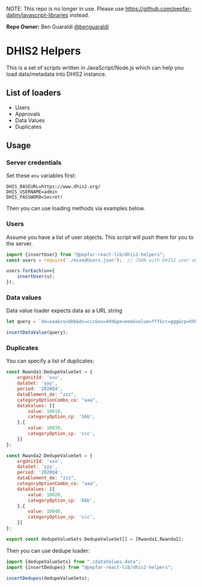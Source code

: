 NOTE: This repo is no longer in use.  Please use https://github.com/pepfar-datim/javascript-libraries instead.

**Repo Owner:** Ben Guaraldi [@benguaraldi](https://github.com/benguaraldi)


# DHIS2 Helpers
This is a set of scripts written in JavaScript/Node.js which can help you load data/metadata into DHIS2 instance.

## List of loaders
- Users
- Approvals
- Data Values
- Duplicates


## Usage
### Server credentials
Set these `env` variables first:
```shell
DHIS_BASEURL=https://www.dhis2.org/
DHIS_USERNAME=admin
DHIS_PASSWORD=Secret!
```

Then you can use loading methods via examples below.

### Users
Assume you have a list of user objects. This script will push them for you to the server.
```javascript
import {insertUser} from "@pepfar-react-lib/dhis2-helpers";
const users = require('./mixedUsers.json');  // JSON with DHIS2 user objects

users.forEach(u=>{
    insertUser(u);
});
```

### Data values
Data value loader expects data as a URL string
```javascript
let query = `de=aaa&co=bbb&ds=ccc&ou=ddd&pe=eee&value=fff&cc=ggg&cp=hhh`;

insertDataValue(query);
```


### Duplicates

You can specify a list of duplicates:
```javascript
const Rwanda1:DedupeValueSet = {
    orgUnitId: 'xxx',
    dataSet: 'yyy',
    period: '2020Q4',
    dataElement_de: "zzz",
    categoryOptionCombo_co: "aaa",
    dataValues: [{
        value: 10010,
        categoryOption_cp: 'bbb',
    },{
        value: 10030,
        categoryOption_cp: 'ccc',
    }]
};

const Rwanda2:DedupeValueSet = {
    orgUnitId: 'xxx',
    dataSet: 'yyy',
    period: '2020Q4',
    dataElement_de: "zzz",
    categoryOptionCombo_co: "aaa",
    dataValues: [{
        value: 10020,
        categoryOption_cp: 'bbb',
    },{
        value: 10040,
        categoryOption_cp: 'ccc',
    }]
};

export const dedupeValueSets:DedupeValueSet[] = [Rwanda1,Rwanda2];
```

Then you can use dedupe loader:
```javascript
import {dedupeValueSets} from "./dataValues.data";
import {insertDedupes} from "@pepfar-react-lib/dhis2-helpers";

insertDedupes(dedupeValueSets);
```
